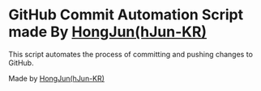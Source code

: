 # GitHub Commit Automation Script made By [HongJun(hJun-KR)](https://github.com/hJun-KR)

This script automates the process of committing and pushing changes to GitHub.

Made by [HongJun(hJun-KR)](https://github.com/hJun-KR)
